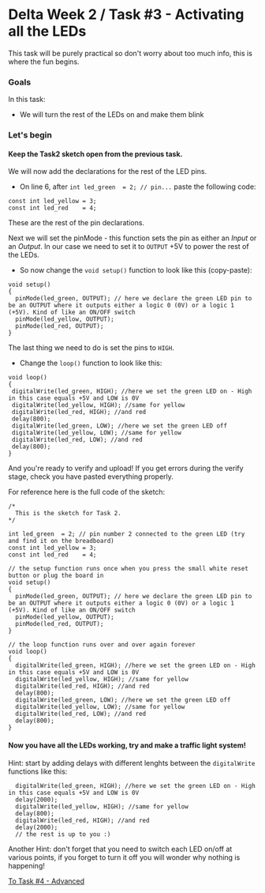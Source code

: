 # Delta Week 2 / Task #3 - Activating all the LEDs

This task will be purely practical so don't worry about too much info, this is where the fun begins.

### Goals
In this task:
  - We will turn the rest of the LEDs on and make them blink
  

    
### Let's begin
 
#### Keep the Task2 sketch open from the previous task.

We will now add the declarations for the rest of the LED pins.
 - On line 6, after `int led_green  = 2; // pin...` paste the following code:

```
const int led_yellow = 3;
const int led_red    = 4;
```

These are the rest of the pin declarations.

Next we will set the pinMode - this function sets the pin as either an *Input* or an *Output*. In our case we need to set it to `OUTPUT` +5V to power the rest of the LEDs.

 - So now change the `void setup()` function to look like this (copy-paste):

```
void setup()
{
  pinMode(led_green, OUTPUT); // here we declare the green LED pin to be an OUTPUT where it outputs either a logic 0 (0V) or a logic 1 (+5V). Kind of like an ON/OFF switch
  pinMode(led_yellow, OUTPUT);
  pinMode(led_red, OUTPUT);
}
```

The last thing we need to do is set the pins to `HIGH`.

 - Change the `loop()` function to look like this:
 
 ```
void loop()
{
  digitalWrite(led_green, HIGH); //here we set the green LED on - High in this case equals +5V and LOW is 0V
  digitalWrite(led_yellow, HIGH); //same for yellow
  digitalWrite(led_red, HIGH); //and red
  delay(800);
  digitalWrite(led_green, LOW); //here we set the green LED off
  digitalWrite(led_yellow, LOW); //same for yellow
  digitalWrite(led_red, LOW); //and red
  delay(800);
}
 ```
 
 And you're ready to verify and upload! If you get errors during the verify stage, check you have pasted everything properly. 
 
 For reference here is the full code of the sketch:
 
```
/*
  This is the sketch for Task 2.
*/

int led_green  = 2; // pin number 2 connected to the green LED (try and find it on the breadboard)
const int led_yellow = 3;
const int led_red    = 4;

// the setup function runs once when you press the small white reset button or plug the board in
void setup()
{
  pinMode(led_green, OUTPUT); // here we declare the green LED pin to be an OUTPUT where it outputs either a logic 0 (0V) or a logic 1 (+5V). Kind of like an ON/OFF switch
  pinMode(led_yellow, OUTPUT);
  pinMode(led_red, OUTPUT);
}

// the loop function runs over and over again forever
void loop()
{
  digitalWrite(led_green, HIGH); //here we set the green LED on - High in this case equals +5V and LOW is 0V
  digitalWrite(led_yellow, HIGH); //same for yellow
  digitalWrite(led_red, HIGH); //and red
  delay(800);
  digitalWrite(led_green, LOW); //here we set the green LED off
  digitalWrite(led_yellow, LOW); //same for yellow
  digitalWrite(led_red, LOW); //and red
  delay(800);
}
```

#### Now you have all the LEDs working, try and make a traffic light system!

Hint: start by adding delays with different lenghts between the `digitalWrite` functions like this:

```
  digitalWrite(led_green, HIGH); //here we set the green LED on - High in this case equals +5V and LOW is 0V
  delay(2000);
  digitalWrite(led_yellow, HIGH); //same for yellow
  delay(800);
  digitalWrite(led_red, HIGH); //and red
  delay(2000);
  // the rest is up to you :)
```

Another Hint: don't forget that you need to switch each LED on/off at various points, if you forget to turn it off you will wonder why nothing is happening!
 
 [To Task #4 - Advanced](https://github.com/dant14/Delta-sessions/tree/main/Week2/Task3)
